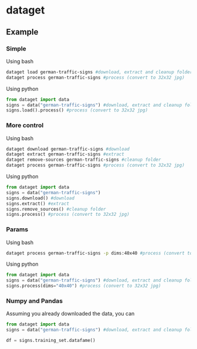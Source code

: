 # dataget

## Example
### Simple
Using bash
```bash
dataget load german-traffic-signs #download, extract and cleanup folder
dataget process german-traffic-signs #process (convert to 32x32 jpg)
```
Using python
```python
from dataget import data
signs = data("german-traffic-signs") #download, extract and cleanup folder
signs.load().process() #process (convert to 32x32 jpg)
```

### More control
Using bash
```bash
dataget download german-traffic-signs #download
dataget extract german-traffic-signs #extract
dataget remove-sources german-traffic-signs #cleanup folder
dataget process german-traffic-signs #process (convert to 32x32 jpg)
```

Using python
```python
from dataget import data
signs = data("german-traffic-signs")
signs.download() #download
signs.extract() #extract
signs.remove_sources() #cleanup folder
signs.process() #process (convert to 32x32 jpg)
```

### Params
Using bash
```bash
dataget process german-traffic-signs -p dims:40x40 #process (convert to 40x40 jpg)
```
Using python
```python
from dataget import data
signs = data("german-traffic-signs") #download, extract and cleanup folder
signs.process(dims="40x40") #process (convert to 32x32 jpg)
```

### Numpy and Pandas
Assuming you already downloaded the data, you can
```python
from dataget import data
signs = data("german-traffic-signs") #download, extract and cleanup folder

df = signs.training_set.datafame()
```
